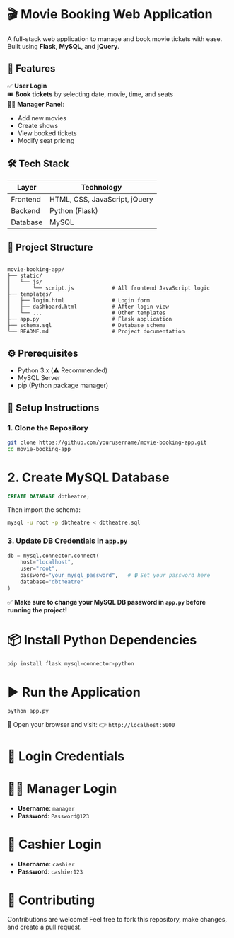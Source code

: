 # 🎬 Movie Booking Web Application

A full-stack web application to manage and book movie tickets with ease. Built using **Flask**, **MySQL**, and **jQuery**.



## 🚀 Features

✅ **User Login**  
🎟️ **Book tickets** by selecting date, movie, time, and seats  
🧑‍💼 **Manager Panel**:
- Add new movies
- Create shows
- View booked tickets
- Modify seat pricing



## 🛠️ Tech Stack

| Layer      | Technology             |
|------------|------------------------|
| Frontend   | HTML, CSS, JavaScript, jQuery |
| Backend    | Python (Flask)         |
| Database   | MySQL                  |



## 📁 Project Structure

```

movie-booking-app/
├── static/
│   └── js/
│       └── script.js            # All frontend JavaScript logic
├── templates/
│   ├── login.html               # Login form
│   ├── dashboard.html           # After login view
│   └── ...                      # Other templates
├── app.py                       # Flask application
├── schema.sql                   # Database schema
└── README.md                    # Project documentation

```



## ⚙️ Prerequisites

- Python 3.x (⚠️ Recommended)
- MySQL Server
- pip (Python package manager)



## 🔧 Setup Instructions

### 1. Clone the Repository

```bash
git clone https://github.com/yourusername/movie-booking-app.git
cd movie-booking-app
```

# 2. Create MySQL Database

```sql
CREATE DATABASE dbtheatre;
```

Then import the schema:

```bash
mysql -u root -p dbtheatre < dbtheatre.sql
```

### 3. Update DB Credentials in `app.py`

```python
db = mysql.connector.connect(
    host="localhost",
    user="root",
    password="your_mysql_password",   # 🔒 Set your password here
    database="dbtheatre"
)
```

✅ **Make sure to change your MySQL DB password in `app.py` before running the project!**


# 📦 Install Python Dependencies

```bash
pip install flask mysql-connector-python
```



# ▶️ Run the Application

```bash
python app.py
```

🔗 Open your browser and visit:
👉 `http://localhost:5000`



# 🔐 Login Credentials

# 👨‍💼 Manager Login

* **Username**: `manager`
* **Password**: `Password@123`

# 💼 Cashier Login

* **Username**: `cashier`
* **Password**: `cashier123`


# 🤝 Contributing

Contributions are welcome!
Feel free to fork this repository, make changes, and create a pull request.


